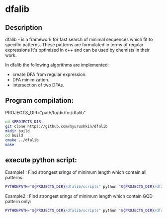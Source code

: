 # dfalib

## Description

dfalib - is a framework for fast search of minimal sequences which fit to specific patterns. These patterns are formulated in terms of regular expressions It's optimized in c++ and can be used by chemists in their work.

In dfalib the following algorithms are implemented:
  - create DFA from regular expression.
  - DFA minimization.
  - intersection of two DFAs.
  
## Program compilation:

PROJECTS_DIR="path/to/dir/for/dfalib"

``` bash
cd $PROJECTS_DIR
git clone https://github.com/myurushkin/dfalib
mkdir build
cd build
cmake ../dfalib
make
```

## execute python script:

Example1 : Find strongest srings of minimum length which contain all patterns:
``` bash
PYTHONPATH="${PROJECTS_DIR}/dfalib/scripts" python "${PROJECTS_DIR}/dfalib/scripts/testmods/find_strongest_sequences.py" --find-GQD 1 --find-IMT 1 --find-HRP 1 --find-TRP 1  "${PROJECTS_DIR}/build/dfalibproj/sources/testmod/testmod" ./output.txt
```

Example2 : Find strongest srings of minimum length which contain GQD pattern only:
``` bash
PYTHONPATH="${PROJECTS_DIR}/dfalib/scripts" python "${PROJECTS_DIR}/dfalib/scripts/testmods/find_strongest_sequences.py" --find-GQD 1 "${PROJECTS_DIR}/build/dfalibproj/sources/testmod/testmod" ./output.txt
```
